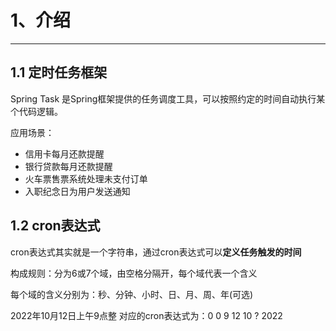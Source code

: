 # 1、介绍

---

## 1.1 定时任务框架

Spring Task 是Spring框架提供的任务调度工具，可以按照约定的时间自动执行某个代码逻辑。

应用场景：

- 信用卡每月还款提醒
- 银行贷款每月还款提醒
- 火车票售票系统处理未支付订单
- 入职纪念日为用户发送通知

## 1.2 cron表达式

cron表达式其实就是一个字符串，通过cron表达式可以**定义任务触发的时间**

构成规则：分为6或7个域，由空格分隔开，每个域代表一个含义

每个域的含义分别为：秒、分钟、小时、日、月、周、年(可选)

2022年10月12日上午9点整 对应的cron表达式为：0 0 9 12 10 ? 2022